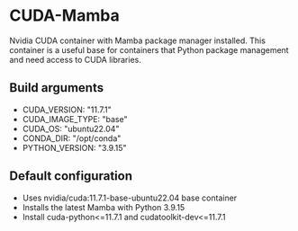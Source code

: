 # CUDA-Mamba

Nvidia CUDA container with Mamba package manager installed.
This container is a useful base for containers that Python package management and need access to CUDA libraries.

## Build arguments
- CUDA_VERSION: "11.7.1"
- CUDA_IMAGE_TYPE: "base"
- CUDA_OS: "ubuntu22.04"
- CONDA_DIR: "/opt/conda"
- PYTHON_VERSION: "3.9.15"

## Default configuration
- Uses nvidia/cuda:11.7.1-base-ubuntu22.04 base container
- Installs the latest Mamba with Python 3.9.15
- Install cuda-python<=11.7.1 and cudatoolkit-dev<=11.7.1
